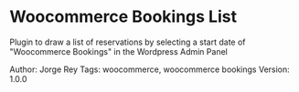 # Woocommerce Bookings List
Plugin to draw a list of reservations by selecting a start date of "Woocommerce Bookings" in the Wordpress Admin Panel

Author: Jorge Rey
Tags: woocommerce, woocommerce bookings
Version: 1.0.0

